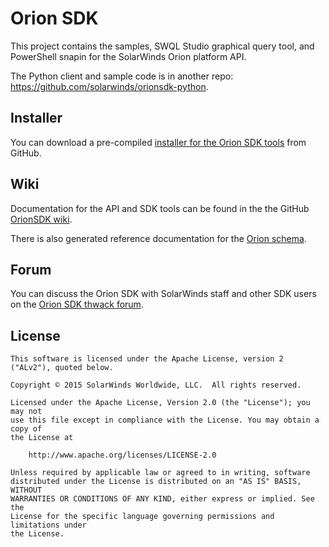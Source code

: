 # Orion SDK

This project contains the samples, SWQL Studio graphical query tool, and PowerShell snapin for the SolarWinds Orion platform API.

The Python client and sample code is in another repo: https://github.com/solarwinds/orionsdk-python.

## Installer

You can download a pre-compiled [installer for the Orion SDK tools](https://github.com/solarwinds/OrionSDK/releases) from GitHub.

## Wiki

Documentation for the API and SDK tools can be found in the the GitHub [OrionSDK wiki](https://github.com/solarwinds/OrionSDK/wiki).

There is also generated reference documentation for the [Orion schema](http://solarwinds.github.io/OrionSDK/schema/).

## Forum

You can discuss the Orion SDK with SolarWinds staff and other SDK users on the [Orion SDK thwack forum](https://thwack.solarwinds.com/community/labs_tht/orion-sdk).

## License

	This software is licensed under the Apache License, version 2 ("ALv2"), quoted below.

	Copyright © 2015 SolarWinds Worldwide, LLC.  All rights reserved.

	Licensed under the Apache License, Version 2.0 (the "License"); you may not
	use this file except in compliance with the License. You may obtain a copy of
	the License at

	    http://www.apache.org/licenses/LICENSE-2.0

	Unless required by applicable law or agreed to in writing, software
	distributed under the License is distributed on an "AS IS" BASIS, WITHOUT
	WARRANTIES OR CONDITIONS OF ANY KIND, either express or implied. See the
	License for the specific language governing permissions and limitations under
	the License.
